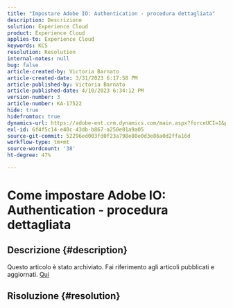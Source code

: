 ```yaml
---
title: "Impostare Adobe IO: Authentication - procedura dettagliata"
description: Descrizione
solution: Experience Cloud
product: Experience Cloud
applies-to: Experience Cloud
keywords: KCS
resolution: Resolution
internal-notes: null
bug: false
article-created-by: Victoria Barnato
article-created-date: 3/31/2023 6:17:58 PM
article-published-by: Victoria Barnato
article-published-date: 4/10/2023 6:34:12 PM
version-number: 3
article-number: KA-17522
hide: true
hidefromtoc: true
dynamics-url: https://adobe-ent.crm.dynamics.com/main.aspx?forceUCI=1&pagetype=entityrecord&etn=knowledgearticle&id=68443d5a-f0cf-ed11-b597-6045bd006079
exl-id: 6f4f5c14-e40c-43db-b867-a250e01a9a05
source-git-commit: 52296ed003fd0f23a798e80e0d3e86a0d2ffa16d
workflow-type: tm+mt
source-wordcount: '38'
ht-degree: 47%

---
```


# Come impostare Adobe IO: Authentication - procedura dettagliata

## Descrizione {#description}

Questo articolo è stato archiviato. Fai riferimento agli articoli pubblicati e aggiornati. [Qui](https://experienceleague.adobe.com/search.html?lang=it#sort=relevancy)

## Risoluzione {#resolution}
